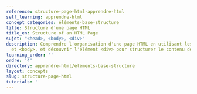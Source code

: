 ```yaml
---
reference: structure-page-html-apprendre-html
self_learning: apprendre-html
concept_categories: éléments-base-structure
title: Structure d'une page HTML
title_en: Structure of an HTML Page
sujet: "<head>, <body>, <div>"
description: Comprendre l'organisation d'une page HTML en utilisant les sections <head>
  et <body>, et découvrir l'élément <div> pour structurer le contenu de manière flexible.
learning_order: ''
ordre: '4'
directory: apprendre-html/éléments-base-structure
layout: concepts
slug: structure-page-html
tutorials: ''
---
```

